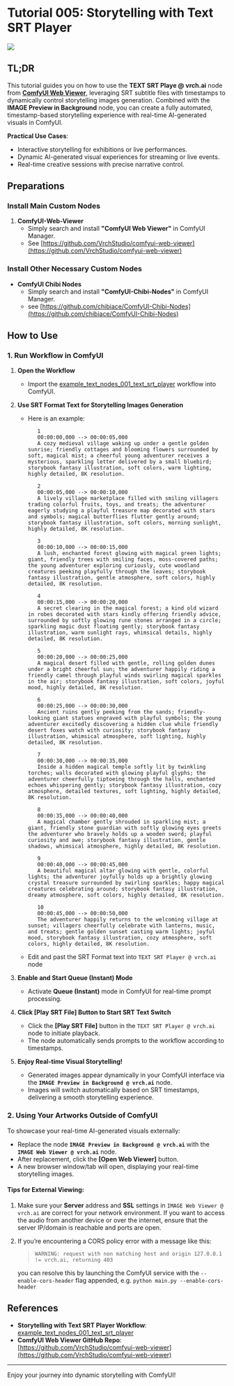 # Tutorial 005: Storytelling with Text SRT Player

![](../example_workflows/example_text_nodes_001_text_srt_player.png)

## TL;DR

This tutorial guides you on how to use the **TEXT SRT Playe @ vrch.ai** node from [**ComfyUI Web Viewer**](https://github.com/VrchStudio/comfyui-web-viewer), leveraging SRT subtitle files with timestamps to dynamically control storytelling images generation. Combined with the **IMAGE Preview in Background** node, you can create a fully automated, timestamp-based storytelling experience with real-time AI-generated visuals in ComfyUI.

**Practical Use Cases**:
- Interactive storytelling for exhibitions or live performances.
- Dynamic AI-generated visual experiences for streaming or live events.
- Real-time creative sessions with precise narrative control.

## Preparations

### Install Main Custom Nodes

1. **ComfyUI-Web-Viewer**  
   - Simply search and install **"ComfyUI Web Viewer"** in ComfyUI Manager.  
   - See [https://github.com/VrchStudio/comfyui-web-viewer](https://github.com/VrchStudio/comfyui-web-viewer)


### Install Other Necessary Custom Nodes

- **ComfyUI Chibi Nodes**  
  - Simply search and install **"ComfyUI-Chibi-Nodes"** in ComfyUI Manager.
  - see [https://github.com/chibiace/ComfyUI-Chibi-Nodes](https://github.com/chibiace/ComfyUI-Chibi-Nodes)

## How to Use

### 1. Run Workflow in ComfyUI

1. **Open the Workflow**
   - Import the [example_text_nodes_001_text_srt_player](https://github.com/VrchStudio/comfyui-web-viewer/blob/main/example_workflows/example_text_nodes_001_text_srt_player.json) workflow into ComfyUI.

2. **Use SRT Format Text for Storytelling Images Generation**
   - Here is an example:
     ```
        1
        00:00:00,000 --> 00:00:05,000
        A cozy medieval village waking up under a gentle golden sunrise; friendly cottages and blooming flowers surrounded by soft, magical mist; a cheerful young adventurer receives a mysterious, sparkling letter delivered by a small bluebird; storybook fantasy illustration, soft colors, warm lighting, highly detailed, 8K resolution.

        2
        00:00:05,000 --> 00:00:10,000
        A lively village marketplace filled with smiling villagers trading colorful fruits, toys, and treats; the adventurer eagerly studying a playful treasure map decorated with stars and symbols; magical butterflies flutter gently around; storybook fantasy illustration, soft colors, morning sunlight, highly detailed, 8K resolution.

        3
        00:00:10,000 --> 00:00:15,000
        A lush, enchanted forest glowing with magical green lights; giant, friendly trees with smiling faces, moss-covered paths; the young adventurer exploring curiously, cute woodland creatures peeking playfully through the leaves; storybook fantasy illustration, gentle atmosphere, soft colors, highly detailed, 8K resolution.

        4
        00:00:15,000 --> 00:00:20,000
        A secret clearing in the magical forest; a kind old wizard in robes decorated with stars kindly offering friendly advice, surrounded by softly glowing rune stones arranged in a circle; sparkling magic dust floating gently; storybook fantasy illustration, warm sunlight rays, whimsical details, highly detailed, 8K resolution.

        5
        00:00:20,000 --> 00:00:25,000
        A magical desert filled with gentle, rolling golden dunes under a bright cheerful sun; the adventurer happily riding a friendly camel through playful winds swirling magical sparkles in the air; storybook fantasy illustration, soft colors, joyful mood, highly detailed, 8K resolution.

        6
        00:00:25,000 --> 00:00:30,000
        Ancient ruins gently peeking from the sands; friendly-looking giant statues engraved with playful symbols; the young adventurer excitedly discovering a hidden clue while friendly desert foxes watch with curiosity; storybook fantasy illustration, whimsical atmosphere, soft lighting, highly detailed, 8K resolution.

        7
        00:00:30,000 --> 00:00:35,000
        Inside a hidden magical temple softly lit by twinkling torches; walls decorated with glowing playful glyphs; the adventurer cheerfully tiptoeing through the halls, enchanted echoes whispering gently; storybook fantasy illustration, cozy atmosphere, detailed textures, soft lighting, highly detailed, 8K resolution.

        8
        00:00:35,000 --> 00:00:40,000
        A magical chamber gently shrouded in sparkling mist; a giant, friendly stone guardian with softly glowing eyes greets the adventurer who bravely holds up a wooden sword; playful curiosity and awe; storybook fantasy illustration, gentle shadows, whimsical atmosphere, highly detailed, 8K resolution.

        9
        00:00:40,000 --> 00:00:45,000
        A beautiful magical altar glowing with gentle, colorful lights; the adventurer joyfully holds up a brightly glowing crystal treasure surrounded by swirling sparkles; happy magical creatures celebrating around; storybook fantasy illustration, dreamy atmosphere, soft colors, highly detailed, 8K resolution.

        10
        00:00:45,000 --> 00:00:50,000
        The adventurer happily returns to the welcoming village at sunset; villagers cheerfully celebrate with lanterns, music, and treats; gentle golden sunset casting warm lights; joyful mood, storybook fantasy illustration, cozy atmosphere, soft colors, highly detailed, 8K resolution.
     ```
   - Edit and past the SRT Format text into `TEXT SRT Player @ vrch.ai` node

3. **Enable and Start Queue (Instant) Mode**
   - Activate **Queue (Instant)** mode in ComfyUI for real-time prompt processing.
4. **Click [Play SRT File] Button to Start SRT Text Switch**
   - Click the **[Play SRT File]** button in the `TEXT SRT Player @ vrch.ai` node to initiate playback. 
   - The node automatically sends prompts to the workflow according to timestamps.

5. **Enjoy Real-time Visual Storytelling!**
   - Generated images appear dynamically in your ComfyUI interface via the **`IMAGE Preview in Background @ vrch.ai`** node.
   - Images will switch automatically based on SRT timestamps, delivering a smooth storytelling experience.


### 2. Using Your Artworks Outside of ComfyUI

To showcase your real-time AI-generated visuals externally:

- Replace the node **`IMAGE Preview in Background @ vrch.ai`** with the **`IMAGE Web Viewer @ vrch.ai`** node.
- After replacement, click the **[Open Web Viewer]** button.
- A new browser window/tab will open, displaying your real-time storytelling images.

#### Tips for External Viewing:
1. Make sure your **Server** address and **SSL** settings in `IMAGE Web Viewer @ vrch.ai` are correct for your network environment. If you want to access the audio from another device or over the internet, ensure that the server IP/domain is reachable and ports are open.
2. If you’re encountering a CORS policy error with a message like this:
   > `WARNING: request with non matching host and origin 127.0.0.1 != vrch.ai, returning 403`
   
   you can resolve this by launching the ComfyUI service with the `--enable-cors-header` flag appended, e.g.
   `python main.py --enable-cors-header`


## References

- **Storytelling with Text SRT Player Workflow**:
  [example_text_nodes_001_text_srt_player](https://github.com/VrchStudio/comfyui-web-viewer/blob/main/example_workflows/example_text_nodes_001_text_srt_player.json)
- **ComfyUI Web Viewer GitHub Repo**:
  [https://github.com/VrchStudio/comfyui-web-viewer](https://github.com/VrchStudio/comfyui-web-viewer)

---

Enjoy your journey into dynamic storytelling with ComfyUI!